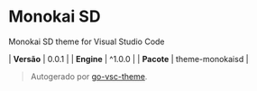 # Monokai SD

Monokai SD theme for Visual Studio Code

| **Versão** | 0.0.1 |
| **Engine** | ^1.0.0 |
| **Pacote** | theme-monokaisd |

> Autogerado por [go-vsc-theme](https://github.com/natalbu/go-vsc-theme).
